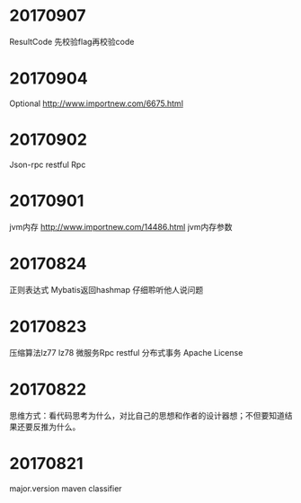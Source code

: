 # 20170907
ResultCode 先校验flag再校验code

# 20170904
Optional http://www.importnew.com/6675.html

# 20170902
Json-rpc 
restful 
Rpc

# 20170901
jvm内存
http://www.importnew.com/14486.html
jvm内存参数

# 20170824
正则表达式
Mybatis返回hashmap 
仔细聆听他人说问题

# 20170823
压缩算法lz77 lz78
微服务Rpc restful 
分布式事务
Apache License

# 20170822
思维方式：看代码思考为什么，对比自己的思想和作者的设计器想；不但要知道结果还要反推为什么。

# 20170821
major.version
maven classifier

